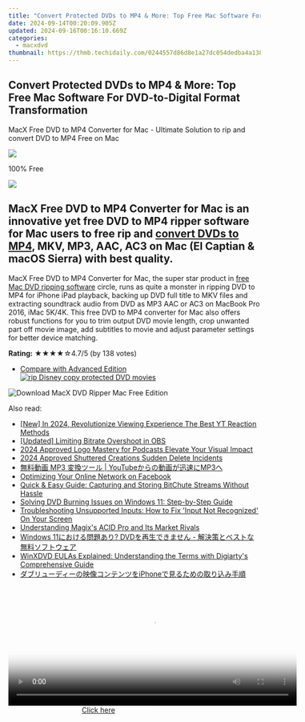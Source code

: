 ```yaml
---
title: "Convert Protected DVDs to MP4 & More: Top Free Mac Software For DVD-to-Digital Format Transformation"
date: 2024-09-14T00:20:09.905Z
updated: 2024-09-16T00:16:10.669Z
categories:
  - macxdvd
thumbnail: https://thmb.techidaily.com/0244557d86d8e1a27dc054dedba4a1385b1696e504c943e408d092d2c07266c8.jpg
---
```


## Convert Protected DVDs to MP4 & More: Top Free Mac Software For DVD-to-Digital Format Transformation

MacX Free DVD to MP4 Converter for Mac \- Ultimate Solution to rip and convert DVD to MP4 Free on Mac 

![](https://www.macxdvd.com/dvd-to-mp4-converter-for-mac-free/../face/dvd-mp4-c-mac.jpg) 

100% Free

![](https://www.macxdvd.com/dvd-to-mp4-converter-for-mac-free/../image-jp/flag.png) 

## **MacX Free DVD to MP4 Converter for Mac** is an innovative yet free DVD to MP4 ripper software for Mac users to free rip and [**convert DVDs to MP4**](https://tools.techidaily.com/macxdvd/products/), **MKV, MP3, AAC, AC3** on Mac (El Captian & macOS Sierra) with best quality.

MacX Free DVD to MP4 Converter for Mac, the super star product in [free Mac DVD ripping software](https://tools.techidaily.com/macxdvd/products/) circle, runs as quite a monster in ripping DVD to MP4 for iPhone iPad playback, backing up DVD full title to MKV files and extracting soundtrack audio from DVD as MP3 AAC or AC3 on MacBook Pro 2016, iMac 5K/4K. This free DVD to MP4 converter for Mac also offers robust functions for you to trim output DVD movie length, crop unwanted part off movie image, add subtitles to movie and adjust parameter settings for better device matching.

**Rating:** ★★★★☆4.7/5 (by 138 votes)

* [Compare with Advanced Edition](https://tools.techidaily.com/macxdvd/products/)
[![rip Disney copy protected DVD movies](https://www.macxdvd.com/dvd-to-mp4-converter-for-mac-free/../image/macxdvdpro-banner-mini.jpg)](https://www.macxdvd.com/dvd-to-mp4-converter-for-mac-free/../how-to-rip-disney-dvd-copy-protection.htm) 

![Download MacX DVD Ripper Mac Free Edition](https://www.macxdvd.com/dvd-to-mp4-converter-for-mac-free/../image/bottom-download-big.jpg)

<ins class="adsbygoogle"
     style="display:block"
     data-ad-format="autorelaxed"
     data-ad-client="ca-pub-7571918770474297"
     data-ad-slot="1223367746"></ins>

<ins class="adsbygoogle"
     style="display:block"
     data-ad-client="ca-pub-7571918770474297"
     data-ad-slot="8358498916"
     data-ad-format="auto"
     data-full-width-responsive="true"></ins>

<span class="atpl-alsoreadstyle">Also read:</span>
<div><ul>
<li><a href="https://youtube-tips.techidaily.com/n-2024-revolutionize-viewing-experience-the-best-yt-reaction-methods/"><u>[New] In 2024, Revolutionize Viewing Experience The Best YT Reaction Methods</u></a></li>
<li><a href="https://digital-screen-recording.techidaily.com/updated-limiting-bitrate-overshoot-in-obs/"><u>[Updated] Limiting Bitrate Overshoot in OBS</u></a></li>
<li><a href="https://fox-info.techidaily.com/2024-approved-logo-mastery-for-podcasts-elevate-your-visual-impact/"><u>2024 Approved Logo Mastery for Podcasts Elevate Your Visual Impact</u></a></li>
<li><a href="https://facebook-videos.techidaily.com/2024-approved-shuttered-creations-sudden-delete-incidents/"><u>2024 Approved Shuttered Creations Sudden Delete Incidents</u></a></li>
<li><a href="https://discover-docs.techidaily.com/mp3-youtubemp3/"><u>無料動画 MP3 変換ツール | YouTubeからの動画が迅速にMP3へ</u></a></li>
<li><a href="https://facebook.techidaily.com/optimizing-your-online-network-on-facebook/"><u>Optimizing Your Online Network on Facebook</u></a></li>
<li><a href="https://some-approaches.techidaily.com/quick-and-easy-guide-capturing-and-storing-bitchute-streams-without-hassle/"><u>Quick & Easy Guide: Capturing and Storing BitChute Streams Without Hassle</u></a></li>
<li><a href="https://discover-docs.techidaily.com/solving-dvd-burning-issues-on-windows-11-step-by-step-guide/"><u>Solving DVD Burning Issues on Windows 11: Step-by-Step Guide</u></a></li>
<li><a href="https://win-howtos.techidaily.com/troubleshooting-unsupported-inputs-how-to-fix-input-not-recognized-on-your-screen/"><u>Troubleshooting Unsupported Inputs: How to Fix 'Input Not Recognized' On Your Screen</u></a></li>
<li><a href="https://extra-information.techidaily.com/understanding-magixs-acid-pro-and-its-market-rivals/"><u>Understanding Magix's ACID Pro and Its Market Rivals</u></a></li>
<li><a href="https://discover-docs.techidaily.com/1725287929473-windows-11-dvd/"><u>Windows 11における問題あり? DVDを再生できません - 解決策とベストな無料ソフトウェア</u></a></li>
<li><a href="https://discover-docs.techidaily.com/winxdvd-eulas-explained-understanding-the-terms-with-digiartys-comprehensive-guide/"><u>WinXDVD EULAs Explained: Understanding the Terms with Digiarty's Comprehensive Guide</u></a></li>
<li><a href="https://discover-docs.techidaily.com/1725284637675-iphone/"><u>ダブリューディーの映像コンテンツをiPhoneで見るための取り込み手順</u></a></li>
</ul></div>

<!-- affiliate ads begin -->
<span id="1983472">
					<video width="576" height="240" style="cursor:pointer"
           poster="//a.impactradius-go.com/display-clicktoplayimage/1983472.png"
           onclick="if(!this.playClicked){this.play();this.setAttribute('controls',true);this.playClicked=true;}">
	   <source src="//a.impactradius-go.com/display-ad/22993-1983472">
	   <img src="//a.impactradius-go.com/display-clicktoplayimage/1983472.png" style="border: none; height: 100%; width: 100%; object-fit: contain">
	</video>
	<div style="width:360px;text-align:center"><a href="javascript:window.open(decodeURIComponent('https%3A%2F%2Fhomestyler.sjv.io%2Fc%2F5597632%2F1983472%2F22993'), '_blank');void(0);">Click here</a></div>
</span>
<img height="0" width="0" src="https://imp.pxf.io/i/5597632/1983472/22993" style="position:absolute;visibility:hidden;" border="0" />
<!-- affiliate ads end -->

